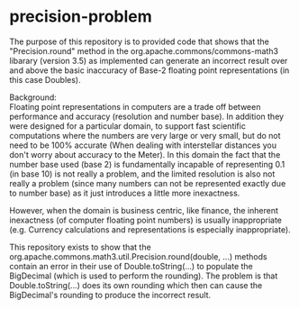 # precision-problem
The purpose of this repository is to provided code that shows that the "Precision.round" method in the org.apache.commons/commons-math3 libarary (version 3.5) as implemented can generate an incorrect result over and above the basic inaccuracy of Base-2 floating point representations (in this case Doubles).

Background:<br>
Floating point representations in computers are a trade off between performance and accuracy (resolution and number base).  In addition they were designed for a particular domain, to support fast scientific computations where the numbers are very large or very small, but do not need to be 100% accurate (When dealing with interstellar distances you don't worry about accuracy to the Meter).  In this domain the fact that the number base used (base 2) is fundamentally incapable of representing 0.1 (in base 10) is not really a problem, and the limited resolution is also not really a problem (since many numbers can not be represented exactly due to number base) as it just introduces a little more inexactness.

However, when the domain is business centric, like finance, the inherent inexactness (of computer floating point numbers) is usually inappropriate (e.g. Currency calculations and representations is especially inappropriate).

This repository exists to show that the org.apache.commons.math3.util.Precision.round(double, ...) methods contain an error in their use of Double.toString(...) to populate the BigDecimal (which is used to perform the rounding).  The problem is that Double.toString(...) does its own rounding which then can cause the BigDecimal's rounding to produce the incorrect result.

